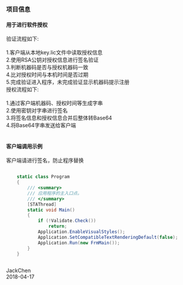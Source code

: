 ### 项目信息

#### 用于进行软件授权

验证流程如下:<br><br>
1.客户端从本地key.lic文件中读取授权信息<br>
2.使用RSA公钥对授权信息进行签名验证<br>
3.判断机器码是否与授权机器码一致<br>
4.比对授权时间与本机时间是否过期<br>
5.完成验证进入程序，未完成验证显示机器码提示注册<br>
授权流程如下:<br><br>
1.通过客户端机器码、授权时间等生成字串<br>
2.使用密钥对字串进行签名<br>
3.将签名信息和授权信息合并后整体转Base64<br>
4.将Base64字串发送给客户端<br><br>

#### 客户端调用示例
客户端请进行签名，防止程序替换
```C#

    static class Program
    {
        /// <summary>
        /// 应用程序的主入口点。
        /// </summary>
        [STAThread]
        static void Main()
        {
            if (!Validate.Check())
                return;
            Application.EnableVisualStyles();
            Application.SetCompatibleTextRenderingDefault(false);
            Application.Run(new FrmMain());
        }
    }
    
```
JackChen<br>
2018-04-17
